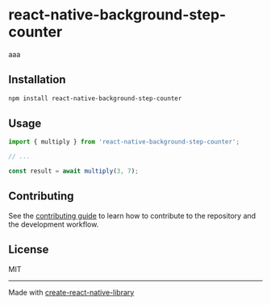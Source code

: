 # react-native-background-step-counter

aaa

## Installation

```sh
npm install react-native-background-step-counter
```

## Usage

```js
import { multiply } from 'react-native-background-step-counter';

// ...

const result = await multiply(3, 7);
```

## Contributing

See the [contributing guide](CONTRIBUTING.md) to learn how to contribute to the repository and the development workflow.

## License

MIT

---

Made with [create-react-native-library](https://github.com/callstack/react-native-builder-bob)
